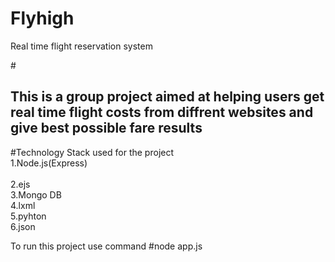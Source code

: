 # Flyhigh
Real time flight reservation system 

#<h2> This is a group project aimed at helping users get real time flight costs from diffrent websites and give best possible fare results </h2>

#Technology Stack used for the project<br />
1.Node.js(Express)<br />  
2.ejs   <br />
3.Mongo DB<br />
4.lxml<br />
5.pyhton<br /> 
6.json<br />

To run this project use command #node app.js 
 
